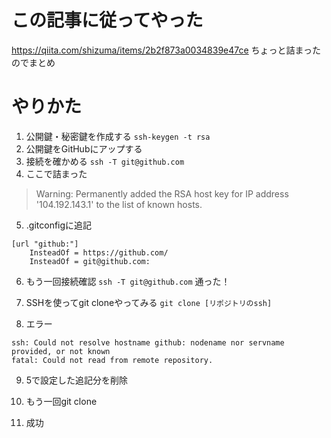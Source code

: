 # この記事に従ってやった
https://qiita.com/shizuma/items/2b2f873a0034839e47ce
ちょっと詰まったのでまとめ
# やりかた
1. 公開鍵・秘密鍵を作成する
```ssh-keygen -t rsa```
2. 公開鍵をGitHubにアップする
3. 接続を確かめる
```ssh -T git@github.com```
4. ここで詰まった
>Warning: Permanently added the RSA host key for IP address '104.192.143.1' to the list of known hosts.

5. .gitconfigに追記
```
[url "github:"]
    InsteadOf = https://github.com/
    InsteadOf = git@github.com:
```

6. もう一回接続確認
```ssh -T git@github.com```
通った！

7. SSHを使ってgit cloneやってみる
```git clone [リポジトリのssh]```

8. エラー
```
ssh: Could not resolve hostname github: nodename nor servname provided, or not known
fatal: Could not read from remote repository.
```

9. 5で設定した追記分を削除

10. もう一回git clone

11. 成功
